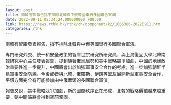 ```yaml
---
layout: post
title: 南韓智庫報告指不排除北韓與中俄等國舉行多國聯合軍演
date: 2022-09-11 08:34:24.000000000 +08:00
link: https://news.rthk.hk/rthk/ch/component/k2/1666386-20220911.htm
categories: rthk
---
```


南韓有智庫發表報告，指不排除北韓與中俄等國舉行多國聯合軍演。

專門研究外交、統一和安全政策的智庫世宗研究所研究員，與上海復旦大學北韓南韓研究中心主任發表報告，提到隨著俄烏局勢和美中戰略競爭加劇，中國的地緣政治重要性進一步提升，中國將會出於加強軍事安全合作的考慮，進一步加強朝鮮半島軍事安全防線，今後或者與北韓、俄羅斯、伊朗等盟友展開新型軍事安全合作，平壤方面完全有可能參加由中俄牽頭的多國聯合軍演。

報告又說，美中戰略競爭加劇，新的國際秩序正在形成，北韓的戰略價值越來越重要，朝中關係將會得到空前鞏固。
